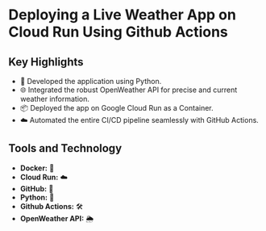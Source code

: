 # Deploying a Live Weather App on Cloud Run Using Github Actions

## Key Highlights

- 🐍 Developed the application using Python.
- 🌐 Integrated the robust OpenWeather API for precise and current weather information.
- 📦 Deployed the app on Google Cloud Run as a Container.
- ☁️ Automated the entire CI/CD pipeline seamlessly with GitHub Actions.

## Tools and Technology

- **Docker:** 🐳
- **Cloud Run:** ☁️
- **GitHub:** 🐙
- **Python:** 🐍
- **Github Actions:** 🛠️
- **OpenWeather API:** 🌦️
